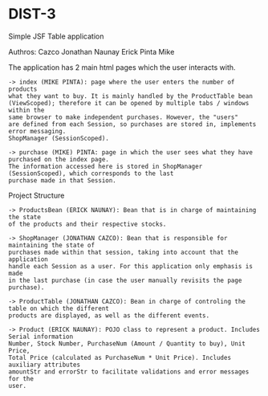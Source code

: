 # DIST-3
Simple JSF Table application

Authros: Cazco Jonathan
	Naunay Erick
	Pinta Mike

The application has 2 main html pages which the user interacts with.
	
	-> index (MIKE PINTA): page where the user enters the number of products
	what they want to buy. It is mainly handled by the ProductTable bean
	(ViewScoped); therefore it can be opened by multiple tabs / windows within the
	same browser to make independent purchases. However, the "users"
	are defined from each Session, so purchases are stored in, implements error messaging.
	ShopManager (SessionScoped). 
	
	-> purchase (MIKE) PINTA: page in which the user sees what they have purchased on the index page. 
	The information accessed here is stored in ShopManager (SessionScoped), which corresponds to the last
	purchase made in that Session.

Project Structure

	-> ProductsBean (ERICK NAUNAY): Bean that is in charge of maintaining the state
	of the products and their respective stocks.

	-> ShopManager (JONATHAN CAZCO): Bean that is responsible for maintaining the state of
	purchases made within that session, taking into account that the application
	handle each Session as a user. For this application only emphasis is made
	in the last purchase (in case the user manually revisits the page
	purchase).

	-> ProductTable (JONATHAN CAZCO): Bean in charge of controling the table on which the different
	products are displayed, as well as the different events.

	-> Product (ERICK NAUNAY): POJO class to represent a product. Includes Serial information
	Number, Stock Number, PurchaseNum (Amount / Quantity to buy), Unit Price,
	Total Price (calculated as PurchaseNum * Unit Price). Includes auxiliary attributes
	amountStr and errorStr to facilitate validations and error messages for the
	user.
